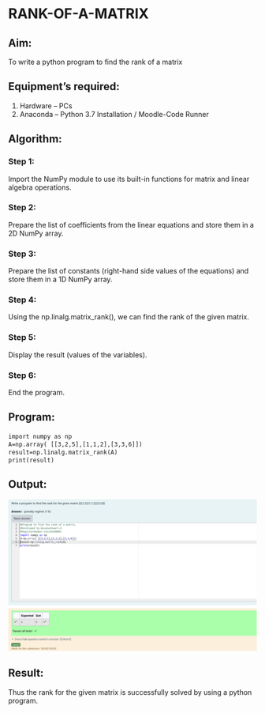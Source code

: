 # RANK-OF-A-MATRIX
## Aim:
To write a python program to find the rank of a matrix
## Equipment’s required:
1. 	Hardware – PCs
2. 	Anaconda – Python 3.7 Installation / Moodle-Code Runner
## Algorithm:
### Step 1:
 Import the NumPy module to use its built-in functions for matrix and linear algebra operations.
### Step 2: 
Prepare the list of coefficients from the linear equations and store them in a 2D NumPy array.
### Step 3: 
Prepare the list of constants (right-hand side values of the equations) and store them in a 1D NumPy array.

### Step 4:
Using the np.linalg.matrix_rank(), we can find the rank of the given matrix.
### Step 5:
 Display the result (values of the variables).
 ### Step 6:
 End the program.
## Program:
```
import numpy as np
A=np.array( [[3,2,5],[1,1,2],[3,3,6]])
result=np.linalg.matrix_rank(A)
print(result)
```
## Output:
![alt text](<Screenshot 2025-05-16 180910.png>)
## Result:
Thus the rank for the given matrix is successfully solved by  using a python program.


